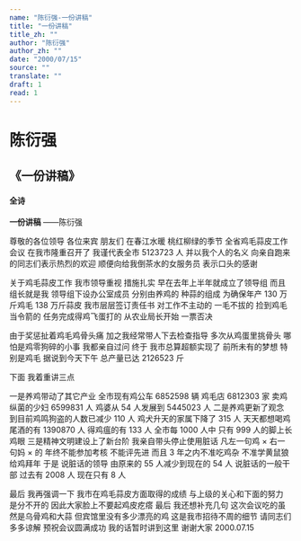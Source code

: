 ```yaml
---
name: "陈衍强-一份讲稿"
title: "一份讲稿"
title_zh: ""
author: "陈衍强"
author_zh: ""
date: "2000/07/15"
source: ""
translate: ""
draft: 1
read: 1
---
```


# 陈衍强

## 《一份讲稿》

<!-- tabs:start -->

#### **全诗**

**一份讲稿**
——陈衍强

尊敬的各位领导 各位来宾 朋友们
在春江水暖 桃红柳绿的季节
全省鸡毛蒜皮工作会议
在我市隆重召开了
我谨代表全市 5123723 人
并以我个人的名义
向亲自跑来的同志们表示热烈的欢迎
顺便向给我倒茶水的女服务员
表示口头的感谢

关于鸡毛蒜皮工作
我市领导重视 措施扎实
早在去年上半年就成立了领导组
而且组长就是我
领导组下设办公室成员
分别由养鸡的 种蒜的组成
为确保年产 130 万斤鸡毛 138 万斤蒜皮
我市层层签订责任书
对工作不主动的 一毛不拔的
捡到鸡毛当令箭的
任务完成得鸡飞蛋打的
从农业局长开始
一票否决

由于奖惩扯着鸡毛鸡骨头痛
加之我经常带人下去检查指导
多次从鸡蛋里挑骨头
哪怕是鸡零狗碎的小事
我都亲自过问
终于 我市总算超额实现了
前所未有的梦想
特别是鸡毛 据说到今天下午
总产量已达 2126523 斤

下面 我着重讲三点

一是养鸡带动了其它产业
全市现有鸡公车 6852598 辆
鸡毛店 6812303 家
卖鸡纵菌的少妇 6599831 人
鸡婆从 54 人发展到 5445023 人
二是养鸡更新了观念
到目前鸡鸣狗盗的人数已减少 110 人
鸡犬升天的家属下降了 315 人
天天都想喝鸡尾酒的有 1390870 人
得鸡瘟的有 133 人
全市每 1000 人中
只有 999 人的脚上长鸡眼
三是精神文明建设上了新台阶
我亲自带头停止使用脏话
凡左一句鸡 × 右一句妈 × 的
年终不能参加考核 不能评先进
而且 3 年之内不准吃鸡杂
不准学黄鼠狼给鸡拜年
于是 说脏话的领导
由原来的 55 人减少到现在的 54 人
说脏话的一般干部
过去有 2008 人 现在只有 8 人

最后 我再强调一下
我市在鸡毛蒜皮方面取得的成绩
与上级的关心和下面的努力
是分不开的
因此大家脸上不要起鸡皮疙瘩
最后 我还想补充几句
这次会议吃的虽然是乌骨鸡和大蒜
但宾馆里没有多少漂亮的鸡
这是我市招待不周的细节
请同志们多多谅解
预祝会议圆满成功
我的话暂时讲到这里
谢谢大家
2000.07.15

<!-- tabs:end -->
